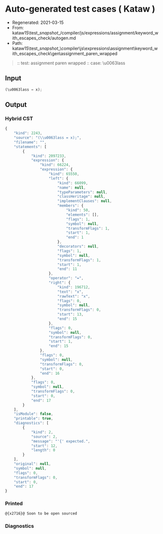 # Auto-generated test cases ( Kataw )
- Regenerated: 2021-03-15
- From: kataw15\test\__snapshot__/compiler/js/expressions/assignment/keyword_with_escapes_check/autogen.md
- Path: kataw15\test\__snapshot__\compiler\js\expressions\assignment\keyword_with_escapes_check\gen\assignment_paren_wrapped
> :: test: assignment paren wrapped
> :: case: \u0063lass
## Input

`````js
(\u0063lass = x);
`````

## Output

### Hybrid CST

```javascript
{
    "kind": 2243,
    "source": "(\\u0063lass = x);",
    "filename": "",
    "statements": [
        {
            "kind": 2097233,
            "expression": {
                "kind": 66224,
                "expression": {
                    "kind": 65550,
                    "left": {
                        "kind": 66099,
                        "name": null,
                        "typeParameters": null,
                        "classHeritage": null,
                        "implementClauses": null,
                        "members": {
                            "kind": 50,
                            "elements": [],
                            "flags": 1,
                            "symbol": null,
                            "transformFlags": 1,
                            "start": 1,
                            "end": 1
                        },
                        "decorators": null,
                        "flags": 1,
                        "symbol": null,
                        "transformFlags": 1,
                        "start": 1,
                        "end": 11
                    },
                    "operator": "=",
                    "right": {
                        "kind": 196712,
                        "text": "x",
                        "rawText": "x",
                        "flags": 0,
                        "symbol": null,
                        "transformFlags": 0,
                        "start": 13,
                        "end": 15
                    },
                    "flags": 0,
                    "symbol": null,
                    "transformFlags": 0,
                    "start": 1,
                    "end": 15
                },
                "flags": 0,
                "symbol": null,
                "transformFlags": 0,
                "start": 0,
                "end": 16
            },
            "flags": 0,
            "symbol": null,
            "transformFlags": 0,
            "start": 0,
            "end": 17
        }
    ],
    "isModule": false,
    "printable": true,
    "diagnostics": [
        {
            "kind": 2,
            "source": 2,
            "message": "'{' expected.",
            "start": 12,
            "length": 0
        }
    ],
    "original": null,
    "symbol": null,
    "flags": 0,
    "transformFlags": 0,
    "start": 0,
    "end": 17
}
```

### Printed

```javascript
@{x2716}@ Soon to be open sourced
```

### Diagnostics

```javascript

```

